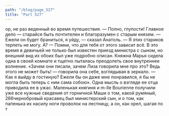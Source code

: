 ```yaml
---
path: "/blog/page_527"
title: "Part 527"
---
```


ор, не раз веденный во время путешествия.
— Полно, глупости! Главное дело — старайся быть почтителен и благоразумен с старым князем.
— Ежели он будет браниться, я уйду, — сказал Анатоль. — Я этих стариков терпеть не могу. А?
— Помни, что для тебя от этого зависит всё.
В это время в девичьей не только был известен приезд министра с сыном, но внешний вид их обоих был уже подробно описан. Княжна Марья сидела одна в своей комнате и тщетно пыталась преодолеть свое внутреннее волнение.
«Зачем они писали, зачем Лиза говорила мне про это? Ведь этого не может быть! — говорила она себе, взглядывая в зеркало. — Как я выйду в гостиную? Ежели бы он даже мне понравился, я бы не могла быть теперь с ним сама собою». Одна мысль о взгляде ее отца приводила ее в ужас.
Маленькая княгиня и m-lle Bourienne получили уже все нужные сведения от горничной Маши о том, какой румяный, 266чернобровый красавец был министерский сын, и о том, как папенька их насилу ноги проволок на лестницу, а он, как орел, шагая по т
